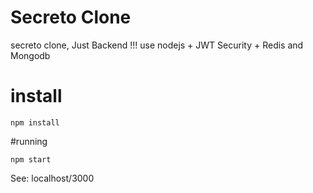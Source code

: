 # Secreto Clone
secreto clone, Just Backend !!! 
use nodejs + JWT Security + Redis and Mongodb

# install
```npm install```

#running
```
npm start
```

See: localhost/3000

